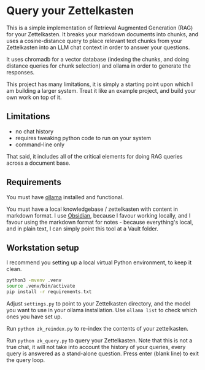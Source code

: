 # Query your Zettelkasten

This is a simple implementation of Retrieval Augmented Generation (RAG) for your Zettelkasten. It breaks your markdown
documents into chunks, and uses a cosine-distance query to place relevant text chunks from your Zettelkasten into an LLM
chat context in order to answer your questions.

It uses chromadb for a vector database (indexing the chunks, and doing distance queries for chunk selection) and ollama
in order to generate the responses.

This project has many limitations, it is simply a starting point upon which I am building a larger system. Treat it like
an example project, and build your own work on top of it.

## Limitations

- no chat history
- requires tweaking python code to run on your system
- command-line only

That said, it includes all of the critical elements for doing RAG queries across a document base.

## Requirements

You must have [ollama](https://ollama.com/) installed and functional.

You must have a local knowledgebase / zettelkasten with content in markdown format. I
use [Obsidian](https://obsidian.md/), because I favour working locally, and I favour using the markdown format for
notes - because everything's local, and in plain text, I can simply point this tool at a Vault folder.

## Workstation setup

I recommend you setting up a local virtual Python environment, to keep it clean.

```bash
python3 -mvenv .venv
source .venv/bin/activate
pip install -r requirements.txt
```

Adjust `settings.py` to point to your Zettelkasten directory, and the model you want to use in your ollama installation.
Use `ollama list` to check which ones you have set up.

Run `python zk_reindex.py` to re-index the contents of your zettelkasten.

Run `python zk_query.py` to query your Zettelkasten. Note that this is not a true chat, it will not take into account
the history of your queries, every query is answered as a stand-alone question. Press enter (blank line) to exit the
query loop.
